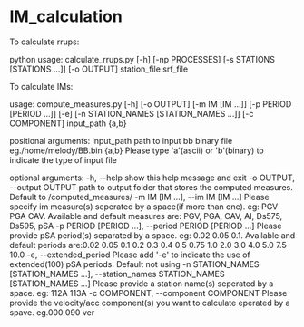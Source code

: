 # IM_calculation

To calculate rrups:

python usage: calculate_rrups.py [-h] [-np PROCESSES] [-s STATIONS [STATIONS ...]]
                                 [-o OUTPUT]
                                 station_file srf_file
                                 
To calculate IMs:

usage: compute_measures.py [-h] [-o OUTPUT] [-m IM [IM ...]]
                           [-p PERIOD [PERIOD ...]] [-e]
                           [-n STATION_NAMES [STATION_NAMES ...]]
                           [-c COMPONENT]
                           input_path {a,b}

positional arguments:
  input_path            path to input bb binary file eg./home/melody/BB.bin
  {a,b}                 Please type 'a'(ascii) or 'b'(binary) to indicate the
                        type of input file

optional arguments:
  -h, --help            show this help message and exit
  -o OUTPUT, --output OUTPUT
                        path to output folder that stores the computed
                        measures. Default to /computed_measures/
  -m IM [IM ...], --im IM [IM ...]
                        Please specify im measure(s) seperated by a space(if
                        more than one). eg: PGV PGA CAV. Available and default
                        measures are: PGV, PGA, CAV, AI, Ds575, Ds595, pSA
  -p PERIOD [PERIOD ...], --period PERIOD [PERIOD ...]
                        Please provide pSA period(s) separated by a space. eg:
                        0.02 0.05 0.1. Available and default periods are:0.02
                        0.05 0.1 0.2 0.3 0.4 0.5 0.75 1.0 2.0 3.0 4.0 5.0 7.5
                        10.0
  -e, --extended_period
                        Please add '-e' to indicate the use of extended(100)
                        pSA periods. Default not using
  -n STATION_NAMES [STATION_NAMES ...], --station_names STATION_NAMES [STATION_NAMES ...]
                        Please provide a station name(s) seperated by a space.
                        eg: 112A 113A
  -c COMPONENT, --component COMPONENT
                        Please provide the velocity/acc component(s) you want
                        to calculate eperated by a spave. eg.000 090 ver
